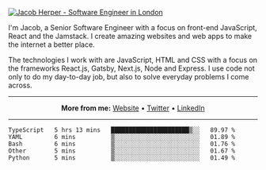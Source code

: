 [![Jacob Herper - Software Engineer in London](https://res.cloudinary.com/jacobherper/image/upload/v1595605963/github_banner.png)](https://herper.io/)

I'm Jacob, a Senior Software Engineer with a focus on front-end JavaScript, React and the Jamstack. I create amazing websites and web apps to make the internet a better place.

The technologies I work with are JavaScript, HTML and CSS with a focus on the frameworks React.js, Gatsby, Next.js, Node and Express. I use code not only to do my day-to-day job, but also to solve everyday problems I come across.

-----

<p align="center">
  <strong>More from me:</strong> 
  <a href="https://herper.io">Website</a> •
  <a href="https://twitter.com/intent/follow?screen_name=jakeherp&tw_p=followbutton">Twitter</a> •
  <a href="https://www.linkedin.com/in/jacobherper/">LinkedIn</a>
</p>

-----

<!--START_SECTION:waka-->
```text
TypeScript   5 hrs 13 mins   ██████████████████████▒░░   89.97 % 
YAML         6 mins          ▒░░░░░░░░░░░░░░░░░░░░░░░░   01.89 % 
Bash         6 mins          ▒░░░░░░░░░░░░░░░░░░░░░░░░   01.76 % 
Other        5 mins          ▒░░░░░░░░░░░░░░░░░░░░░░░░   01.67 % 
Python       5 mins          ▒░░░░░░░░░░░░░░░░░░░░░░░░   01.49 % 
```
<!--END_SECTION:waka-->
